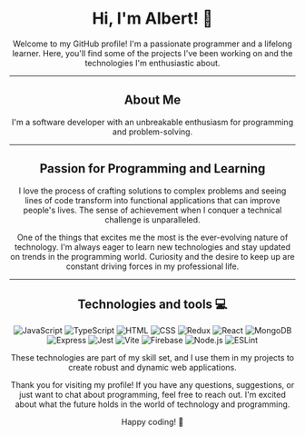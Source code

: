 <div align="center">

# Hi, I'm Albert! 👋

Welcome to my GitHub profile! I'm a passionate programmer and a lifelong learner. Here, you'll find some of the projects I've been working on and the technologies I'm enthusiastic about.

<hr/>

## About Me

I'm a software developer with an unbreakable enthusiasm for programming and problem-solving.

<hr/>

## Passion for Programming and Learning

I love the process of crafting solutions to complex problems and seeing lines of code transform into functional applications that can improve people's lives. The sense of achievement when I conquer a technical challenge is unparalleled.

One of the things that excites me the most is the ever-evolving nature of technology. I'm always eager to learn new technologies and stay updated on trends in the programming world. Curiosity and the desire to keep up are constant driving forces in my professional life.

<hr/>

## Technologies and tools :computer:

![JavaScript](https://img.shields.io/badge/JavaScript-F7DF1E?style=for-the-badge&logo=javascript&logoColor=black) ![TypeScript](https://img.shields.io/badge/TypeScript-007ACC?style=for-the-badge&logo=typescript&logoColor=white) ![HTML](https://img.shields.io/badge/HTML5-E34F26?style=for-the-badge&logo=html5&logoColor=white) ![CSS](https://img.shields.io/badge/CSS3-1572B6?style=for-the-badge&logo=css3&logoColor=white) ![Redux](https://img.shields.io/badge/Redux-764ABC?style=for-the-badge&logo=redux&logoColor=white) ![React](https://img.shields.io/badge/React-61DAFB?style=for-the-badge&logo=react&logoColor=black) ![MongoDB](https://img.shields.io/badge/MongoDB-47A248?style=for-the-badge&logo=mongodb&logoColor=white) ![Express](https://img.shields.io/badge/Express-000000?style=for-the-badge&logo=express&logoColor=white) ![Jest](https://img.shields.io/badge/Jest-C21325?style=for-the-badge&logo=jest&logoColor=white) ![Vite](https://img.shields.io/badge/Vite-646CFF?style=for-the-badge&logo=vite&logoColor=white) ![Firebase](https://img.shields.io/badge/Firebase-FFCA28?style=for-the-badge&logo=firebase&logoColor=black) ![Node.js](https://img.shields.io/badge/Node.js-339933?style=for-the-badge&logo=node.js&logoColor=white) ![ESLint](https://img.shields.io/badge/ESLint-4B32C3?style=for-the-badge&logo=eslint&logoColor=white)

These technologies are part of my skill set, and I use them in my projects to create robust and dynamic web applications.

Thank you for visiting my profile! If you have any questions, suggestions, or just want to chat about programming, feel free to reach out. I'm excited about what the future holds in the world of technology and programming.

Happy coding! 🚀

</div>
